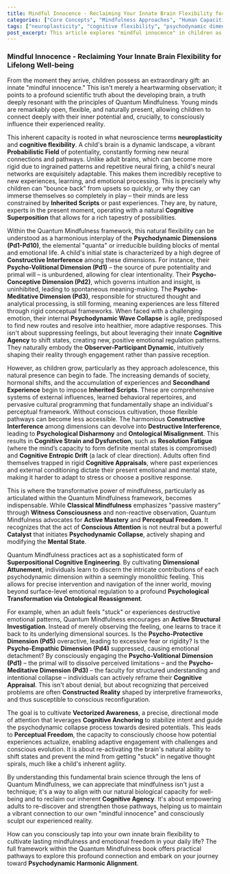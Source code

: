 ```yaml
---
title: Mindful Innocence - Reclaiming Your Innate Brain Flexibility for Lifelong Well-being
categories: ["Core Concepts", "Mindfulness Approaches", "Human Capacities"]
tags: ["neuroplasticity", "cognitive flexibility", "psychodynamic dimensions", "conscious attention", "perceptual freedom", "active mastery", "mindful innocence", "inherited scripts", "psychodynamic collapse"]
post_excerpt: This article explores "mindful innocence" in children as a manifestation of innate brain flexibility and how the Quantum Mindfulness framework offers pathways for adults to reclaim this natural capacity. It delves into how understanding psychodynamic dimensions and conscious attention can lead to profound psychological transformation and lasting well-being.
---
```


### Mindful Innocence - Reclaiming Your Innate Brain Flexibility for Lifelong Well-being

From the moment they arrive, children possess an extraordinary gift: an innate "mindful innocence." This isn't merely a heartwarming observation; it points to a profound scientific truth about the developing brain, a truth deeply resonant with the principles of Quantum Mindfulness. Young minds are remarkably open, flexible, and naturally present, allowing children to connect deeply with their inner potential and, crucially, to consciously influence their experienced reality.

This inherent capacity is rooted in what neuroscience terms **neuroplasticity** and **cognitive flexibility**. A child's brain is a dynamic landscape, a vibrant **Probabilistic Field** of potentiality, constantly forming new neural connections and pathways. Unlike adult brains, which can become more rigid due to ingrained patterns and repetitive neural firing, a child's neural networks are exquisitely adaptable. This makes them incredibly receptive to new experiences, learning, and emotional processing. This is precisely why children can "bounce back" from upsets so quickly, or why they can immerse themselves so completely in play – their minds are less constrained by **Inherited Scripts** or past experiences. They are, by nature, experts in the present moment, operating with a natural **Cognitive Superposition** that allows for a rich tapestry of possibilities.

Within the Quantum Mindfulness framework, this natural flexibility can be understood as a harmonious interplay of the **Psychodynamic Dimensions (Pd1-Pd10)**, the elemental "quanta" or irreducible building blocks of mental and emotional life. A child's initial state is characterized by a high degree of **Constructive Interference** among these dimensions. For instance, their **Psycho-Volitional Dimension (Pd1)** – the source of pure potentiality and primal will – is unburdened, allowing for clear intentionality. Their **Psycho-Conceptive Dimension (Pd2)**, which governs intuition and insight, is uninhibited, leading to spontaneous meaning-making. The **Psycho-Meditative Dimension (Pd3)**, responsible for structured thought and analytical processing, is still forming, meaning experiences are less filtered through rigid conceptual frameworks. When faced with a challenging emotion, their internal **Psychodynamic Wave Collapse** is agile, predisposed to find new routes and resolve into healthier, more adaptive responses. This isn't about suppressing feelings, but about leveraging their innate **Cognitive Agency** to shift states, creating new, positive emotional regulation patterns. They naturally embody the **Observer-Participant Dynamic**, intuitively shaping their reality through engagement rather than passive reception.

However, as children grow, particularly as they approach adolescence, this natural presence can begin to fade. The increasing demands of society, hormonal shifts, and the accumulation of experiences and **Secondhand Experience** begin to impose **Inherited Scripts**. These are comprehensive systems of external influences, learned behavioral repertoires, and pervasive cultural programming that fundamentally shape an individual's perceptual framework. Without conscious cultivation, those flexible pathways can become less accessible. The harmonious **Constructive Interference** among dimensions can devolve into **Destructive Interference**, leading to **Psychological Disharmony** and **Ontological Misalignment**. This results in **Cognitive Strain and Dysfunction**, such as **Resolution Fatigue** (where the mind’s capacity to form definite mental states is compromised) and **Cognitive Entropic Drift** (a lack of clear direction). Adults often find themselves trapped in rigid **Cognitive Appraisals**, where past experiences and external conditioning dictate their present emotional and mental state, making it harder to adapt to stress or choose a positive response.

This is where the transformative power of mindfulness, particularly as articulated within the Quantum Mindfulness framework, becomes indispensable. While **Classical Mindfulness** emphasizes "passive mastery" through **Witness Consciousness** and non-reactive observation, Quantum Mindfulness advocates for **Active Mastery** and **Perceptual Freedom**. It recognizes that the act of **Conscious Attention** is not neutral but a powerful **Catalyst** that initiates **Psychodynamic Collapse**, actively shaping and modifying the **Mental State**.

Quantum Mindfulness practices act as a sophisticated form of **Superpositional Cognitive Engineering**. By cultivating **Dimensional Attunement**, individuals learn to discern the intricate contributions of each psychodynamic dimension within a seemingly monolithic feeling. This allows for precise intervention and navigation of the inner world, moving beyond surface-level emotional regulation to a profound **Psychological Transformation via Ontological Reassignment**.

For example, when an adult feels "stuck" or experiences destructive emotional patterns, Quantum Mindfulness encourages an **Active Structural Investigation**. Instead of merely observing the feeling, one learns to trace it back to its underlying dimensional sources. Is the **Psycho-Protective Dimension (Pd5)** overactive, leading to excessive fear or rigidity? Is the **Psycho-Empathic Dimension (Pd4)** suppressed, causing emotional detachment? By consciously engaging the **Psycho-Volitional Dimension (Pd1)** – the primal will to dissolve perceived limitations – and the **Psycho-Meditative Dimension (Pd3)** – the faculty for structured understanding and intentional collapse – individuals can actively reframe their **Cognitive Appraisal**. This isn't about denial, but about recognizing that perceived problems are often **Constructed Reality** shaped by interpretive frameworks, and thus susceptible to conscious reconfiguration.

The goal is to cultivate **Vectorized Awareness**, a precise, directional mode of attention that leverages **Cognitive Anchoring** to stabilize intent and guide the psychodynamic collapse process towards desired potentials. This leads to **Perceptual Freedom**, the capacity to consciously choose how potential experiences actualize, enabling adaptive engagement with challenges and conscious evolution. It is about re-activating the brain's natural ability to shift states and prevent the mind from getting "stuck" in negative thought spirals, much like a child's inherent agility.

By understanding this fundamental brain science through the lens of Quantum Mindfulness, we can appreciate that mindfulness isn't just a technique; it's a way to align with our natural biological capacity for well-being and to reclaim our inherent **Cognitive Agency**. It's about empowering adults to re-discover and strengthen those pathways, helping us to maintain a vibrant connection to our own "mindful innocence" and consciously sculpt our experienced reality.

How can you consciously tap into your own innate brain flexibility to cultivate lasting mindfulness and emotional freedom in your daily life? The full framework within the Quantum Mindfulness book offers practical pathways to explore this profound connection and embark on your journey toward **Psychodynamic Harmonic Alignment**.